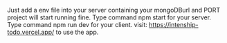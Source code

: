 Just add a env file into your server containing your mongoDBurl and PORT project will start running fine.
Type command npm start for your server.
Type command npm run dev for your client.
visit: https://intenship-todo.vercel.app/ to use the app.
